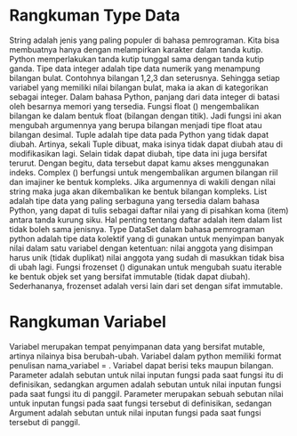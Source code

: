 # Rangkuman Type Data
String adalah jenis yang paling populer di bahasa pemrograman. Kita bisa membuatnya hanya dengan melampirkan karakter dalam tanda kutip. Python memperlakukan tanda kutip tunggal sama dengan tanda kutip ganda. Tipe data integer adalah tipe data numerik yang menampung bilangan bulat. Contohnya bilangan 1,2,3 dan seterusnya. Sehingga setiap variabel yang memiliki nilai bilangan bulat, maka ia akan di kategorikan sebagai integer. Dalam bahasa Python, panjang dari data integer di batasi oleh besarnya memori yang tersedia. Fungsi float () mengembalikan bilangan ke dalam bentuk float (bilangan dengan titik). Jadi fungsi ini akan mengubah argumennya yang berupa bilangan menjadi tipe float atau bilangan desimal. Tuple adalah tipe data pada Python yang tidak dapat diubah. Artinya, sekali Tuple dibuat, maka isinya tidak dapat diubah atau di modifikasikan lagi. Selain tidak dapat diubah, tipe data ini juga bersifat terurut. Dengan begitu, data tersebut dapat kamu akses menggunakan indeks. Complex () berfungsi untuk mengembalikan argumen bilangan riil dan imajiner ke bentuk kompleks. Jika argumennya di wakili dengan nilai string maka juga akan dikembalikan ke bentuk bilangan kompleks. List adalah tipe data yang paling serbaguna yang tersedia dalam bahasa Python, yang dapat di tulis sebagai daftar nilai yang di pisahkan koma (item) antara tanda kurung siku. Hal penting tentang daftar adalah item dalam list tidak boleh sama jenisnya. Type DataSet dalam bahasa pemrograman python adalah tipe data kolektif yang di gunakan untuk menyimpan banyak nilai dalam satu variabel dengan ketentuan: nilai anggota yang disimpan harus unik (tidak duplikat) nilai anggota yang sudah di masukkan tidak bisa di ubah lagi. Fungsi frozenset () digunakan untuk mengubah suatu iterable ke bentuk objek set yang bersifat immutable (tidak dapat diubah). Sederhananya, frozenset adalah versi lain dari set dengan sifat immutable.
# Rangkuman Variabel
Variabel merupakan tempat penyimpanan data yang bersifat mutable, artinya nilainya bisa berubah-ubah. Variabel dalam python memiliki format penulisan nama_variabel = . Variabel dapat berisi teks maupun bilangan. Parameter adalah sebutan untuk nilai inputan fungsi pada saat fungsi itu di definisikan, sedangkan argumen adalah sebutan untuk nilai inputan fungsi pada saat fungsi itu di panggil. Parameter merupakan sebuah sebutan nilai untuk inputan fungsi pada saat fungsi tersebut di definisikan, sedangan Argument adalah sebutan untuk nilai inputan fungsi pada saat fungsi tersebut di panggil.
